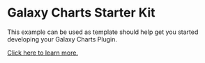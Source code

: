 # Galaxy Charts Starter Kit

This example can be used as template should help get you started developing your Galaxy Charts Plugin.

[Click here to learn more.](https://galaxyproject.github.io/galaxy-charts/)